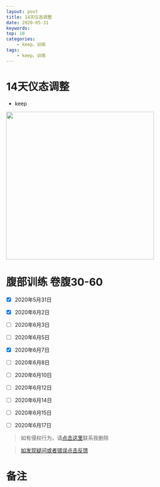 ```yaml
---
layout: post
title: 14天仪态调整
date: 2020-05-31
keywords:
top: 10
categories:
    - keep、训练
tags:
    - keep、训练
---
```

# 14天仪态调整
- keep

<img src='https://cdn-1256164122.cos.ap-beijing.myqcloud.com/image/%E5%8D%9A%E6%96%87/keep.jpeg' width='400'>

# 腹部训练 卷腹30-60
- [x] 2020年5月31日
- [x] 2020年6月2日
- [ ] 2020年6月3日
- [ ] 2020年6月5日
- [x] 2020年6月7日
- [ ] 2020年6月8日
- [ ] 2020年6月10日
- [ ] 2020年6月12日
- [ ] 2020年6月14日
- [ ] 2020年6月15日
- [ ] 2020年6月17日


>如有侵权行为，请[点击这里](https://github.com/cooper-q/MattMeng_hexo/issues)联系我删除

>[如发现疑问或者错误点击反馈](https://github.com/cooper-q/MattMeng_hexo/issues)

# 备注

